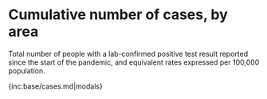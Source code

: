 # Cumulative number of cases, by area 

Total number of people with a lab-confirmed positive test result reported since the start of the pandemic, and equivalent rates expressed per 100,000 population.

{inc:base/cases.md|modals}